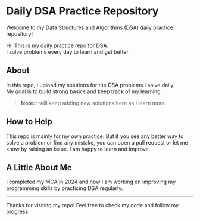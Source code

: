 # Daily DSA Practice Repository

Welcome to my Data Structures and Algorithms (DSA) daily practice repository!

Hi! This is my daily practice repo for DSA.  
I solve problems every day to learn and get better.

## About  
In this repo, I upload my solutions for the DSA problems I solve daily.  
My goal is to build strong basics and keep track of my learning.

> **Note:** I will keep adding new solutions here as I learn more.

## How to Help  
This repo is mainly for my own practice. But if you see any better way to solve a problem or find any mistake, you can open a pull request or let me know by raising an issue. I am happy to learn and improve.

## A Little About Me  
I completed my MCA in 2024 and now I am working on improving my programming skills by practicing DSA regularly.

---

Thanks for visiting my repo! Feel free to check my code and follow my progress.